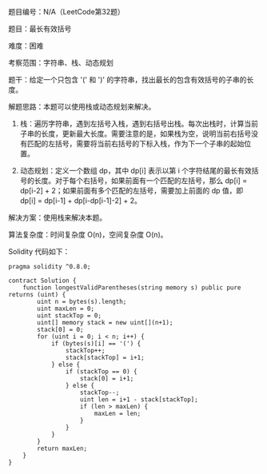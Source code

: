 题目编号：N/A（LeetCode第32题）

题目：最长有效括号

难度：困难

考察范围：字符串、栈、动态规划

题干：给定一个只包含 '(' 和 ')' 的字符串，找出最长的包含有效括号的子串的长度。

解题思路：本题可以使用栈或动态规划来解决。

1. 栈：遍历字符串，遇到左括号入栈，遇到右括号出栈。每次出栈时，计算当前子串的长度，更新最大长度。需要注意的是，如果栈为空，说明当前右括号没有匹配的左括号，需要将当前右括号的下标入栈，作为下一个子串的起始位置。

2. 动态规划：定义一个数组 dp，其中 dp[i] 表示以第 i 个字符结尾的最长有效括号的长度。对于每个右括号，如果前面有一个匹配的左括号，那么 dp[i] = dp[i-2] + 2；如果前面有多个匹配的左括号，需要加上前面的 dp 值，即 dp[i] = dp[i-1] + dp[i-dp[i-1]-2] + 2。

解决方案：使用栈来解决本题。

算法复杂度：时间复杂度 O(n)，空间复杂度 O(n)。

Solidity 代码如下：

```
pragma solidity ^0.8.0;

contract Solution {
    function longestValidParentheses(string memory s) public pure returns (uint) {
        uint n = bytes(s).length;
        uint maxLen = 0;
        uint stackTop = 0;
        uint[] memory stack = new uint[](n+1);
        stack[0] = 0;
        for (uint i = 0; i < n; i++) {
            if (bytes(s)[i] == '(') {
                stackTop++;
                stack[stackTop] = i+1;
            } else {
                if (stackTop == 0) {
                    stack[0] = i+1;
                } else {
                    stackTop--;
                    uint len = i+1 - stack[stackTop];
                    if (len > maxLen) {
                        maxLen = len;
                    }
                }
            }
        }
        return maxLen;
    }
}
```